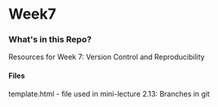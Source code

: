 # Week7

### What's in this Repo?
Resources for Week 7: Version Control and Reproducibility


#### Files
template.html - file used in mini-lecture 2.13: Branches in git

